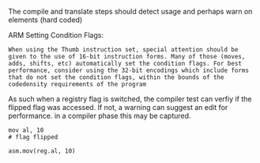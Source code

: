 The compile and translate steps should detect usage and perhaps warn on elements (hard coded)

ARM Setting Condition Flags:

    When using the Thumb instruction set, special attention should be given to the use of 16-bit instruction forms. Many of those (moves, adds, shifts, etc) automatically set the condition flags. For best performance, consider using the 32-bit encodings which include forms that do not set the condition flags, within the bounds of the codedensity requirements of the program

As such when a registry flag is switched, the compiler test can verfiy if the flipped flag was accessed. If not, a warning can suggest an edit for performance. in a compiler phase this may be captured.

    mov al, 10
    # flag flipped

    asm.mov(reg.al, 10)

